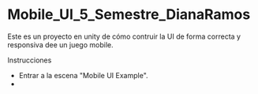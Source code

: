 # Mobile_UI_5_Semestre_DianaRamos
Este es un proyecto en unity de cómo contruir la UI de forma correcta y responsiva dee un juego mobile.

Instrucciones
- Entrar a la escena "Mobile UI Example".
- 

